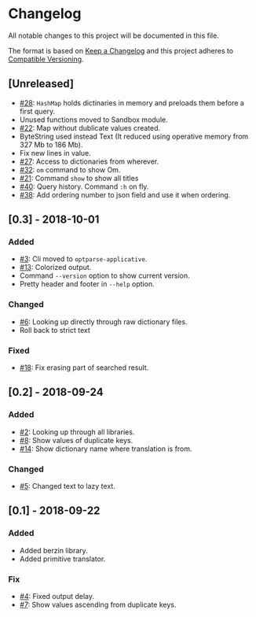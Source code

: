 # Changelog

All notable changes to this project will be documented in this file.

The format is based on [Keep a Changelog](http://keepachangelog.com/en/1.0.0/)
and this project adheres to
[Compatible Versioning](https://github.com/staltz/comver).

## [Unreleased]

* [#28](https://github.com/willbasky/TibetCli/issues/28):
  `HashMap` holds dictinaries in memory and preloads them before a first query.
* Unused functions moved to Sandbox module.
* [#22](https://github.com/willbasky/TibetCli/issues/22):
  Map without dublicate values created.
* ByteString used instead Text (It reduced using operative memory from 327 Mb to 186 Mb).
* Fix new lines in value.
* [#27](https://github.com/willbasky/TibetCli/issues/27):
  Access to dictionaries from wherever.
* [#32](https://github.com/willbasky/TibetCli/issues/32):
  `om` command to show Om.
* [#21](https://github.com/willbasky/TibetCli/issues/21):
  Command `show` to show all titles
* [#40](https://github.com/willbasky/TibetCli/issues/40):
  Query history. Command `:h` on fly.
* [#38](https://github.com/willbasky/TibetCli/issues/38):
  Add ordering number to json field and use it when ordering.

## [0.3] - 2018-10-01

### Added

* [#3](https://github.com/willbasky/TibetCli/issues/3):
  Cli moved to `optparse-applicative`.
* [#13](https://github.com/willbasky/TibetCli/issues/13):
  Colorized output.
* Command `--version` option to show current version.
* Pretty header and footer in `--help` option.

### Changed

* [#6](https://github.com/willbasky/TibetCli/issues/6):
  Looking up directly through raw dictionary files.
* Roll back to strict text

### Fixed

* [#18](https://github.com/willbasky/TibetCli/issues/18):
  Fix erasing part of searched result.

## [0.2] - 2018-09-24

### Added

* [#2](https://github.com/willbasky/TibetCli/issues/2):
  Looking up through all libraries.
* [#8](https://github.com/willbasky/TibetCli/issues/8):
  Show values of duplicate keys.
* [#14](https://github.com/willbasky/TibetCli/issues/14):
  Show dictionary name where translation is from.

### Changed

* [#5](https://github.com/willbasky/TibetCli/issues/5):
  Changed text to lazy text.

## [0.1] - 2018-09-22

### Added

* Added berzin library.
* Added primitive translator.

### Fix

* [#4](https://github.com/willbasky/TibetCli/issues/4):
  Fixed output delay.
* [#7](https://github.com/willbasky/TibetCli/issues/7):
  Show values ascending from duplicate keys.
